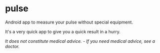 # pulse

Android app to measure your pulse without special equipment.

It's a very quick app to give you a quick result in a hurry. 

*It does not constitute medical advice. - If you need medical advice, see a doctor.*
